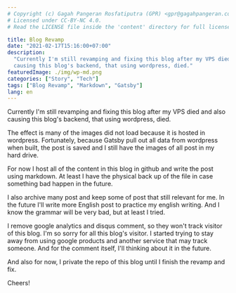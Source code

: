 ```yaml
---
# Copyright (c) Gagah Pangeran Rosfatiputra (GPR) <gpr@gagahpangeran.com>.
# Licensed under CC-BY-NC 4.0.
# Read the LICENSE file inside the 'content' directory for full license text.

title: Blog Revamp
date: "2021-02-17T15:16:00+07:00"
description:
  "Currently I'm still revamping and fixing this blog after my VPS died and also
  causing this blog's backend, that using wordpress, died."
featuredImage: ./img/wp-md.png
categories: ["Story", "Tech"]
tags: ["Blog Revamp", "Markdown", "Gatsby"]
lang: en
---
```


Currently I'm still revamping and fixing this blog after my VPS died and also
causing this blog's backend, that using wordpress, died.

The effect is many of the images did not load because it is hosted in wordpress.
Fortunately, because Gatsby pull out all data from wordpress when built, the
post is saved and I still have the images of all post in my hard drive.

For now I host all of the content in this blog in github and write the post
using markdown. At least I have the physical back up of the file in case
something bad happen in the future.

I also archive many post and keep some of post that still relevant for me. In
the future I'll write more English post to practice my english writing. And I
know the grammar will be very bad, but at least I tried.

I remove google analytics and disqus comment, so they won't track visitor of
this blog. I'm so sorry for all this blog's visitor. I started trying to stay
away from using google products and another service that may track someone. And
for the comment itself, I'll thinking about it in the future.

And also for now, I private the repo of this blog until I finish the revamp and
fix.

Cheers!
